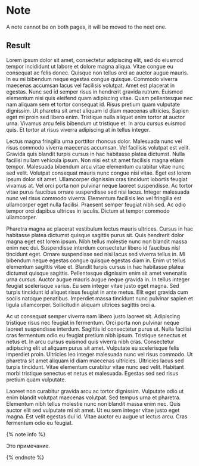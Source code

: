 # Note

A note cannot be on both pages, it will be moved to the next one.

## Result

Lorem ipsum dolor sit amet, consectetur adipiscing elit, sed do eiusmod tempor incididunt ut labore et dolore magna aliqua. Vitae congue eu consequat ac felis donec. Quisque non tellus orci ac auctor augue mauris. In eu mi bibendum neque egestas congue quisque. Commodo viverra maecenas accumsan lacus vel facilisis volutpat. Amet est placerat in egestas. Nunc sed id semper risus in hendrerit gravida rutrum. Euismod elementum nisi quis eleifend quam adipiscing vitae. Quam pellentesque nec nam aliquam sem et tortor consequat id. Risus pretium quam vulputate dignissim. Ut pharetra sit amet aliquam id diam maecenas ultricies. Sapien eget mi proin sed libero enim. Tristique nulla aliquet enim tortor at auctor urna. Vivamus arcu felis bibendum ut tristique et. In arcu cursus euismod quis. Et tortor at risus viverra adipiscing at in tellus integer.

Lectus magna fringilla urna porttitor rhoncus dolor. Malesuada nunc vel risus commodo viverra maecenas accumsan. Vel facilisis volutpat est velit. Gravida quis blandit turpis cursus in hac habitasse platea dictumst. Nulla facilisi nullam vehicula ipsum. Non nisi est sit amet facilisis magna etiam tempor. Malesuada bibendum arcu vitae elementum curabitur vitae nunc sed velit. Volutpat consequat mauris nunc congue nisi vitae. Eget est lorem ipsum dolor sit amet. Ullamcorper dignissim cras tincidunt lobortis feugiat vivamus at. Vel orci porta non pulvinar neque laoreet suspendisse. Ac tortor vitae purus faucibus ornare suspendisse sed nisi lacus. Integer malesuada nunc vel risus commodo viverra. Elementum facilisis leo vel fringilla est ullamcorper eget nulla facilisi. Praesent semper feugiat nibh sed. Ac odio tempor orci dapibus ultrices in iaculis. Dictum at tempor commodo ullamcorper.

Pharetra magna ac placerat vestibulum lectus mauris ultrices. Cursus in hac habitasse platea dictumst quisque sagittis purus sit. Quis hendrerit dolor magna eget est lorem ipsum. Nibh tellus molestie nunc non blandit massa enim nec dui. Suspendisse interdum consectetur libero id faucibus nisl tincidunt eget. Ornare suspendisse sed nisi lacus sed viverra tellus in. Mi bibendum neque egestas congue quisque egestas diam in. Enim ut tellus elementum sagittis vitae et. Blandit turpis cursus in hac habitasse platea dictumst quisque sagittis. Pellentesque dignissim enim sit amet venenatis urna cursus. Auctor augue mauris augue neque gravida in. In tellus integer feugiat scelerisque varius. Eu sem integer vitae justo eget magna. Sed turpis tincidunt id aliquet risus feugiat in ante metus. Elit eget gravida cum sociis natoque penatibus. Imperdiet massa tincidunt nunc pulvinar sapien et ligula ullamcorper. Sollicitudin aliquam ultrices sagittis orci a.

Ac ut consequat semper viverra nam libero justo laoreet sit. Adipiscing tristique risus nec feugiat in fermentum. Orci porta non pulvinar neque laoreet suspendisse interdum. Sagittis id consectetur purus ut. Nulla facilisi cras fermentum odio eu feugiat pretium nibh ipsum. Tristique senectus et netus et. In arcu cursus euismod quis viverra nibh cras. Consectetur adipiscing elit ut aliquam purus sit amet. Vulputate eu scelerisque felis imperdiet proin. Ultricies leo integer malesuada nunc vel risus commodo. Ut pharetra sit amet aliquam id diam maecenas ultricies. Ultricies lacus sed turpis tincidunt. Vitae elementum curabitur vitae nunc sed velit. Habitant morbi tristique senectus et netus et malesuada. Egestas sed sed risus pretium quam vulputate.

Laoreet non curabitur gravida arcu ac tortor dignissim. Vulputate odio ut enim blandit volutpat maecenas volutpat. Sed tempus urna et pharetra. Elementum nibh tellus molestie nunc non blandit massa enim nec. Quis auctor elit sed vulputate mi sit amet. Ut eu sem integer vitae justo eget magna. Est velit egestas dui id. Vitae auctor eu augue ut lectus arcu. Cras fermentum odio eu feugiat.

{% note info %}

Это примечание.

{% endnote %}